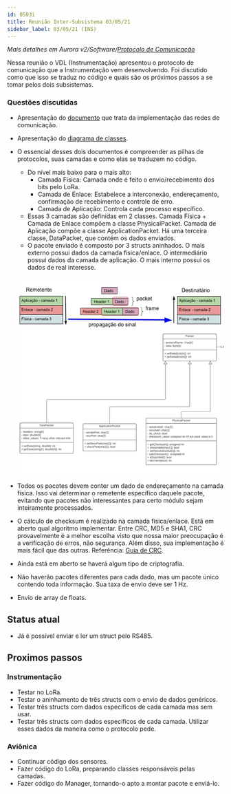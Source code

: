 ```yaml
---
id: 0503i
title: Reunião Inter-Subsistema 03/05/21
sidebar_label: 03/05/21 (INS)
---
```


*Mais detalhes em Aurora v2/Software/[Protocolo de Comunicação](/documentation/docs/aurorav2/software/protocolodecomm)*

Nessa reunião o VDL (Instrumentação) apresentou o protocolo de comunicação que a Instrumentação vem desenvolvendo. Foi discutido como que isso se traduz no código e quais são os próximos passos a se tomar pelos dois subsistemas. 

### Questões discutidas
- Apresentação do [documento](https://docs.google.com/document/d/1zuk_TY127mGUDEY55hSPuv22tPVbvvV6rMdJWjkgwh0/edit) que trata da implementação das redes de comunicação.
- Apresentação do [diagrama de classes](https://drive.google.com/file/d/1gCOs9jzGchNZeXSdlzWi70HsHZGxAhgl/view).
- O essencial desses dois documentos é compreender as pilhas de protocolos, suas camadas e como elas se traduzem no código.
    - Do nível mais baixo para o mais alto:
        - Camada Física: Camada onde é feito o envio/recebimento dos bits pelo LoRa.
        - Camada de Enlace: Estabelece a interconexão, endereçamento, confirmação de recebimento e controle de erro.
        - Camada de Aplicação: Controla cada processo específico.
    - Essas 3 camadas são definidas em 2 classes. Camada Física + Camada de Enlace compõem a classe PhysicalPacket. Camada de Aplicação compõe a classe ApplicationPacket. Há uma terceira classe, DataPacket, que contém os dados enviados.
    - O pacote enviado é composto por 3 structs aninhados. O mais externo possui dados da camada física/enlace. O intermediário possui dados da camada de aplicação. O mais interno possui os dados de real interesse.

    ![img](/img/docs/aurora/software/comm/pilhadeprotocolos.jpg)
    ![img](/img/docs/aurora/software/comm/comm_classes.jpg)


- Todos os pacotes devem conter um dado de endereçamento na camada física. Isso vai determinar o remetente específico daquele pacote, evitando que pacotes não interessantes para certo módulo sejam inteiramente processados.
- O cálculo de checksum é realizado na camada física/enlace. Está em aberto qual algoritmo implementar. Entre CRC, MD5 e SHA1, CRC provavelmente é a melhor escolha visto que nossa maior preocupação é a verificação de erros, não segurança. Além disso, sua implementação é mais fácil que das outras. Referência: [Guia de CRC](https://archive.org/stream/PainlessCRC/crc_v3.txt).
- Ainda está em aberto se haverá algum tipo de criptografia. 
- Não haverão pacotes diferentes para cada dado, mas um pacote único contendo toda informação. Sua taxa de envio deve ser 1 Hz.
- Envio de array de floats.

## Status atual
- Já é possível enviar e ler um struct pelo RS485. 

## Proximos passos
### Instrumentação
- Testar no LoRa.
- Testar o aninhamento de três structs com o envio de dados genéricos. 
- Testar três structs com dados específicos de cada camada mas sem usar.
- Testar três structs com dados específicos de cada camada. Utilizar esses dados da maneira como o protocolo pede.

### Aviônica
- Continuar código dos sensores. 
- Fazer código do LoRa, preparando classes responsáveis pelas camadas.
- Fazer código do Manager, tornando-o apto a montar pacote e enviá-lo.